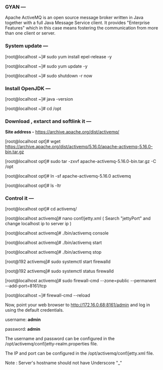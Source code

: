 ### GYAN —

Apache ActiveMQ is an open source message broker written in Java together with a full Java Message Service client. It provides "Enterprise Features" which in this case means fostering the communication from more than one client or server. 

### System update —

[root@localhost ~]# sudo yum install epel-release -y

[root@localhost ~]# sudo yum update -y

[root@localhost ~]# sudo shutdown -r now


### Install OpenJDK —

[root@localhost ~]# java -version

[root@localhost ~]# cd /opt


### Download , extarct and softlink it —

**Site address -** https://archive.apache.org/dist/activemq/

[root@localhost opt]# wget https://archive.apache.org/dist/activemq/5.16.0/apache-activemq-5.16.0-bin.tar.gz

[root@localhost opt]# sudo tar -zxvf apache-activemq-5.16.0-bin.tar.gz -C /opt

[root@localhost opt]# ln -sf apache-activemq-5.16.0 activemq

[root@localhost opt]# ls -ltr


### Control it —

[root@localhost opt]# cd activemq/

[root@localhost activemq]# nano conf/jetty.xml ( Search "jettyPort" and change localhost ip to server ip )

[root@localhost activemq]# ./bin/activemq console

[root@localhost activemq]# ./bin/activemq start

[root@localhost activemq]# ./bin/activemq stop


[root@192 activemq]# sudo systemctl start firewalld

[root@192 activemq]# sudo systemctl status firewalld

[root@localhost activemq]# sudo firewall-cmd --zone=public --permanent --add-port=8161/tcp

[root@localhost ~]# firewall-cmd --reload


Now, point your web browser to http://172.16.0.68:8161/admin and log in using the default credentials.

username: **admin**

password: **admin**

The username and password can be configured in the /opt/activemq/conf/jetty-realm.properties file.

The IP and port can be configured in the /opt/activemq/conf/jetty.xml file.

Note : Server's hostname should not have Underscore "_"

